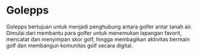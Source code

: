 # Golepps
Golepps bertujuan untuk menjadi penghubung antara golfer antar tanah air. Dimulai dari membantu para golfer untuk menemukan lapangan favorit, mencatat dan menyimpan skor golf, hingga membagikan aktivitas bermain golf dan membangun komunitas golf secara digital.
